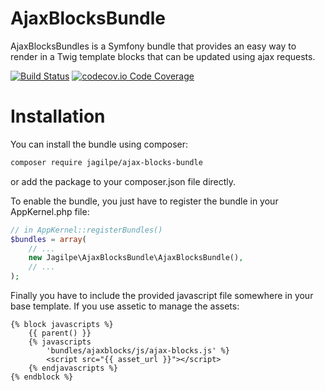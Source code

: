 AjaxBlocksBundle
================

AjaxBlocksBundles is a Symfony bundle that provides an easy way to render in a Twig template blocks that can be updated using ajax requests.

[![Build Status](https://travis-ci.org/jagilpe/ajax-blocks-bundle.svg?branch=master)](https://travis-ci.org/jagilpe/ajax-blocks-bundle)
[![codecov.io Code Coverage](https://img.shields.io/codecov/c/github/dwyl/hapi-auth-jwt2.svg?maxAge=2592000)](https://codecov.io/github/dwyl/hapi-auth-jwt2?branch=master)


# Installation

You can install the bundle using composer:

```bash
composer require jagilpe/ajax-blocks-bundle
```

or add the package to your composer.json file directly.

To enable the bundle, you just have to register the bundle in your AppKernel.php file:

```php
// in AppKernel::registerBundles()
$bundles = array(
    // ...
    new Jagilpe\AjaxBlocksBundle\AjaxBlocksBundle(),
    // ...
);
```

Finally you have to include the provided javascript file somewhere in your base template. 
If you use assetic to manage the assets:

```twig
{% block javascripts %}
    {{ parent() }}
    {% javascripts
        'bundles/ajaxblocks/js/ajax-blocks.js' %}
        <script src="{{ asset_url }}"></script>
    {% endjavascripts %}
{% endblock %}
```
